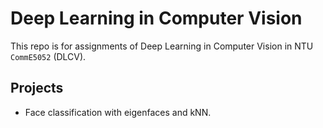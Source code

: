 # Deep Learning in Computer Vision

This repo is for assignments of Deep Learning in Computer Vision in NTU `CommE5052` (DLCV).

## Projects

* Face classification with eigenfaces and kNN.  